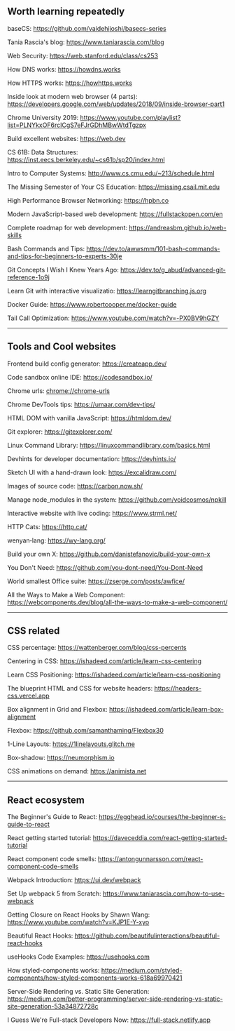 ## Worth learning repeatedly

baseCS: https://github.com/vaidehijoshi/basecs-series

Tania Rascia's blog: https://www.taniarascia.com/blog

Web Security: https://web.stanford.edu/class/cs253

How DNS works: https://howdns.works

How HTTPS works: https://howhttps.works

Inside look at modern web browser (4 parts): https://developers.google.com/web/updates/2018/09/inside-browser-part1

Chrome University 2019: https://www.youtube.com/playlist?list=PLNYkxOF6rcICgS7eFJrGDhMBwWtdTgzpx

Build excellent websites: https://web.dev

CS 61B: Data Structures: https://inst.eecs.berkeley.edu/~cs61b/sp20/index.html

Intro to Computer Systems: http://www.cs.cmu.edu/~213/schedule.html

The Missing Semester of Your CS Education: https://missing.csail.mit.edu

High Performance Browser Networking: https://hpbn.co

Modern JavaScript-based web development: https://fullstackopen.com/en

Complete roadmap for web development: https://andreasbm.github.io/web-skills

Bash Commands and Tips: https://dev.to/awwsmm/101-bash-commands-and-tips-for-beginners-to-experts-30je

Git Concepts I Wish I Knew Years Ago: https://dev.to/g_abud/advanced-git-reference-1o9j

Learn Git with interactive visualizatio: https://learngitbranching.js.org

Docker Guide: https://www.robertcooper.me/docker-guide

Tail Call Optimization: https://www.youtube.com/watch?v=-PX0BV9hGZY

---

## Tools and Cool websites

Frontend build config generator: https://createapp.dev/

Code sandbox online IDE: https://codesandbox.io/

Chrome urls: [chrome://chrome-urls](chrome://chrome-urls/)

Chrome DevTools tips: https://umaar.com/dev-tips/

HTML DOM with vanilla JavaScript: https://htmldom.dev/

Git explorer: https://gitexplorer.com/

Linux Command Library: https://linuxcommandlibrary.com/basics.html

Devhints for developer documentation: https://devhints.io/

Sketch UI with a hand-drawn look: https://excalidraw.com/

Images of source code: https://carbon.now.sh/

Manage node_modules in the system: https://github.com/voidcosmos/npkill

Interactive website with live coding: https://www.strml.net/

HTTP Cats: https://http.cat/

wenyan‑lang: https://wy-lang.org/

Build your own X: https://github.com/danistefanovic/build-your-own-x

You Don't Need: https://github.com/you-dont-need/You-Dont-Need

World smallest Office suite: https://zserge.com/posts/awfice/

All the Ways to Make a Web Component: https://webcomponents.dev/blog/all-the-ways-to-make-a-web-component/

---

## CSS related

CSS percentage: https://wattenberger.com/blog/css-percents

Centering in CSS: https://ishadeed.com/article/learn-css-centering

Learn CSS Positioning: https://ishadeed.com/article/learn-css-positioning

The blueprint HTML and CSS for website headers: https://headers-css.vercel.app

Box alignment in Grid and Flexbox: https://ishadeed.com/article/learn-box-alignment

Flexbox: https://github.com/samanthaming/Flexbox30

1-Line Layouts: https://1linelayouts.glitch.me

Box-shadow: https://neumorphism.io

CSS animations on demand: https://animista.net

---

## React ecosystem

The Beginner's Guide to React: https://egghead.io/courses/the-beginner-s-guide-to-react

React getting started tutorial: https://daveceddia.com/react-getting-started-tutorial

React component code smells: https://antongunnarsson.com/react-component-code-smells

Webpack Introduction: https://ui.dev/webpack

Set Up webpack 5 from Scratch: https://www.taniarascia.com/how-to-use-webpack

Getting Closure on React Hooks by Shawn Wang: https://www.youtube.com/watch?v=KJP1E-Y-xyo

Beautiful React Hooks: https://github.com/beautifulinteractions/beautiful-react-hooks

useHooks Code Examples: https://usehooks.com

How styled-components works: https://medium.com/styled-components/how-styled-components-works-618a69970421

Server-Side Rendering vs. Static Site Generation: https://medium.com/better-programming/server-side-rendering-vs-static-site-generation-53a34872728c

I Guess We're Full-stack Developers Now: https://full-stack.netlify.app
